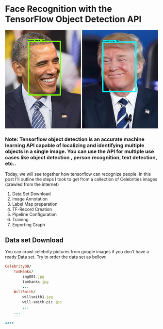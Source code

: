 # Face Recognition with the TensorFlow Object Detection API
![Screenshot](it5.jpg)

### Note: Tensorflow object detection is an accurate machine learning API capable of localizing and identifying multiple objects in a single image. You can use the API for multiple use cases like object detection , person recognition, text detection, etc..
Today, we will see together how tensorflow can recognize people. In this post I'll outline the steps I took to get from a collection of Celebrities images (crawled from the internet)

1. Data Set Download
2. Image Annotation
3. Label Map preparation
4. TF-Record Creation 
5. Pipeline Configuration
6. Training
7. Exporting Graph



## Data set Download

You can crawl celebrity pictures from google images if you don't have a ready Data set. Try to order the data set as bellow:
```ruby
CelebrityDB/
    TomHanks/
        img001.jpg
        tomhanks.jpg
        ...
    WillSmith/
        willsmith1.jpg
        will-smith-pic.jpg
        ...
    ... 
    ```
xxxx
